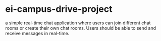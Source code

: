 # ei-campus-drive-project
a simple real-time chat application where users can join different chat rooms or create their own chat rooms. Users should be able to send and receive messages in real-time.
